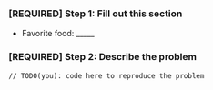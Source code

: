 <!-- DO NOT DELETE
template_path=issue_template_empty_with_opts.md
validate_template=false
-->

### [REQUIRED] Step 1: Fill out this section

  * Favorite food: _____

### [REQUIRED] Step 2: Describe the problem

```
// TODO(you): code here to reproduce the problem
```